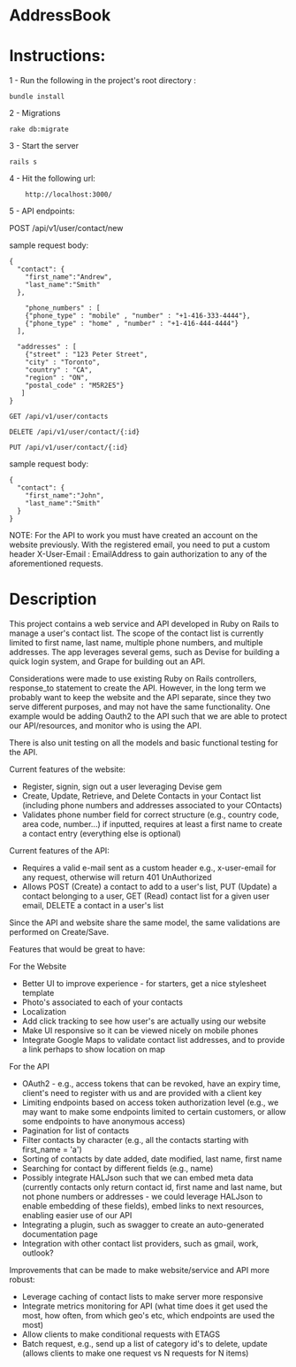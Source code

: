 AddressBook
===========

# Instructions:

1 - Run the following in the project's root directory :

```
bundle install
```

2 - Migrations

```
rake db:migrate
```

3 - Start the server

```
rails s
```

4 - Hit the following url:
```
	http://localhost:3000/
```

5 - API endpoints:

POST /api/v1/user/contact/new

sample request body:
```
{
  "contact": {
    "first_name":"Andrew",
    "last_name":"Smith"
  },
              
  	"phone_numbers" : [
    {"phone_type" : "mobile" , "number" : "+1-416-333-4444"},
	{"phone_type" : "home" , "number" : "+1-416-444-4444"}
  ],
  
  "addresses" : [
    {"street" : "123 Peter Street",
    "city" : "Toronto",
    "country" : "CA",
    "region" : "ON",
    "postal_code" : "M5R2E5"}
   ]
}
```
```
GET /api/v1/user/contacts
```

```
DELETE /api/v1/user/contact/{:id}
```

```
PUT /api/v1/user/contact/{:id}
```

sample request body:

```
{
  "contact": {
    "first_name":"John",
    "last_name":"Smith"
  }
}
```

NOTE: For the API to work you must have created an account on the website previously. With the registered email, you need to put a custom header X-User-Email : EmailAddress to gain authorization to any of the aforementioned requests.


# Description

This project contains a web service and API developed in Ruby on Rails to manage a user's contact list. The scope of the contact list is currently limited to first name, last name, multiple phone numbers, and multiple addresses. The app leverages several gems, such as Devise for building a quick login system, and Grape for building out an API.

Considerations were made to use existing Ruby on Rails controllers, response_to statement to create the API. However, in the long term we probably want to keep the website and the API separate, since they two serve different purposes, and may not have the same functionality. One example would be adding Oauth2 to the API such that we are able to protect our API/resources, and monitor who is using the API.

There is also unit testing on all the models and basic functional testing for the API.

Current features of the website:
* Register, signin, sign out a user leveraging Devise gem
* Create, Update, Retrieve, and Delete Contacts in your Contact list (including phone numbers and addresses associated to your COntacts)
* Validates phone number field for correct structure (e.g., country code, area code, number...) if inputted, requires at least a first name to create a contact entry (everything else is optional)

Current features of the API:
* Requires a valid e-mail sent as a custom header e.g., x-user-email for any request, otherwise will return 401 UnAuthorized
* Allows POST (Create) a contact to add to a user's list, PUT (Update) a contact belonging to a user, GET (Read) contact list for a given user email, DELETE a contact in a user's list

Since the API and website share the same model, the same validations are performed on Create/Save.  

Features that would be great to have:

For the Website

* Better UI to improve experience - for starters, get a nice stylesheet template
* Photo's associated to each of your contacts
* Localization
* Add click tracking to see how user's are actually using our website
* Make UI responsive so it can be viewed nicely on mobile phones
* Integrate Google Maps to validate contact list addresses, and to provide a link perhaps to show location on map

For the API

* OAuth2 - e.g., access tokens that can be revoked, have an expiry time, client's need to register with us and are provided with a client key
* Limiting endpoints based on access token authorization level (e.g., we may want to make some endpoints limited to certain customers, or allow some endpoints to have anonymous access)
* Pagination for list of contacts
* Filter contacts by character (e.g., all the contacts starting with first_name = 'a')
* Sorting of contacts by date added, date modified, last name, first name
* Searching for contact by different fields (e.g., name)
* Possibly integrate HALJson such that we can embed meta data (currently contacts only return contact id, first name and last name, but not phone numbers or addresses - we could leverage HALJson to enable embedding of these fields), embed links to next resources, enabling easier use of our API
* Integrating a plugin, such as swagger to create an auto-generated documentation page
* Integration with other contact list providers, such as gmail, work, outlook?

Improvements that can be made to make website/service and API more robust:

* Leverage caching of contact lists to make server more responsive
* Integrate metrics monitoring for API (what time does it get used the most, how often, from which geo's etc, which endpoints are used the most)
* Allow clients to make conditional requests with ETAGS
* Batch request, e.g., send up a list of category id's to delete, update (allows clients to make one request vs N requests for N items)

